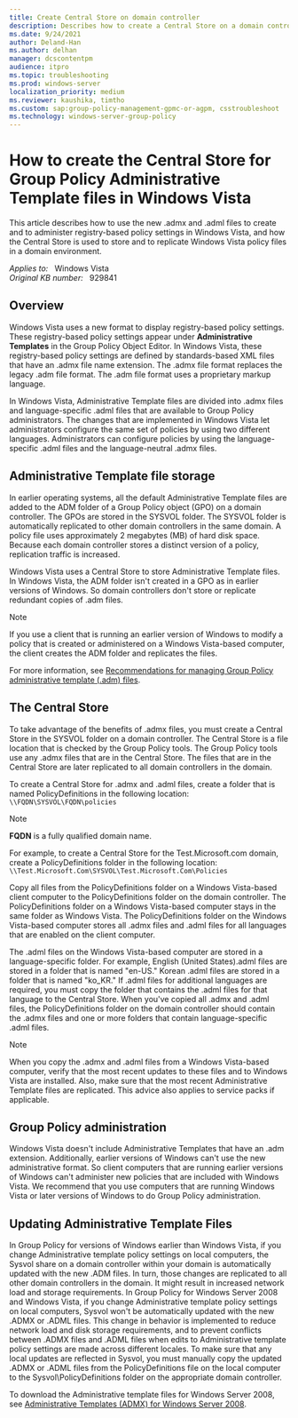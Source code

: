 ```yaml
---
title: Create Central Store on domain controller
description: Describes how to create a Central Store on a domain controller. This Central Store is used to store and to replicate registry-based policies for Windows Vista-based clients in a domain.
ms.date: 9/24/2021
author: Deland-Han
ms.author: delhan
manager: dcscontentpm
audience: itpro
ms.topic: troubleshooting
ms.prod: windows-server
localization_priority: medium
ms.reviewer: kaushika, timtho
ms.custom: sap:group-policy-management-gpmc-or-agpm, csstroubleshoot
ms.technology: windows-server-group-policy
---
```

# How to create the Central Store for Group Policy Administrative Template files in Windows Vista

This article describes how to use the new .admx and .adml files to create and to administer registry-based policy settings in Windows Vista, and how the Central Store is used to store and to replicate Windows Vista policy files in a domain environment.

_Applies to:_ &nbsp; Windows Vista  
_Original KB number:_ &nbsp; 929841

## Overview

Windows Vista uses a new format to display registry-based policy settings. These registry-based policy settings appear under **Administrative Templates** in the Group Policy Object Editor. In Windows Vista, these registry-based policy settings are defined by standards-based XML files that have an .admx file name extension. The .admx file format replaces the legacy .adm file format. The .adm file format uses a proprietary markup language.

In Windows Vista, Administrative Template files are divided into .admx files and language-specific .adml files that are available to Group Policy administrators. The changes that are implemented in Windows Vista let administrators configure the same set of policies by using two different languages. Administrators can configure policies by using the language-specific .adml files and the language-neutral .admx files.

## Administrative Template file storage

In earlier operating systems, all the default Administrative Template files are added to the ADM folder of a Group Policy object (GPO) on a domain controller. The GPOs are stored in the SYSVOL folder. The SYSVOL folder is automatically replicated to other domain controllers in the same domain. A policy file uses approximately 2 megabytes (MB) of hard disk space. Because each domain controller stores a distinct version of a policy, replication traffic is increased.

Windows Vista uses a Central Store to store Administrative Template files. In Windows Vista, the ADM folder isn't created in a GPO as in earlier versions of Windows. So domain controllers don't store or replicate redundant copies of .adm files.

> [!NOTE]
> If you use a client that is running an earlier version of Windows to modify a policy that is created or administered on a Windows Vista-based computer, the client creates the ADM folder and replicates the files.

For more information, see [Recommendations for managing Group Policy administrative template (.adm) files](https://support.microsoft.com/help/816662).

## The Central Store

To take advantage of the benefits of .admx files, you must create a Central Store in the SYSVOL folder on a domain controller. The Central Store is a file location that is checked by the Group Policy tools. The Group Policy tools use any .admx files that are in the Central Store. The files that are in the Central Store are later replicated to all domain controllers in the domain.

To create a Central Store for .admx and .adml files, create a folder that is named PolicyDefinitions in the following location: `\\FQDN\SYSVOL\FQDN\policies`

> [!NOTE]
> **FQDN** is a fully qualified domain name.

For example, to create a Central Store for the Test.Microsoft.com domain, create a PolicyDefinitions folder in the following location:  
    `\\Test.Microsoft.Com\SYSVOL\Test.Microsoft.Com\Policies`

Copy all files from the PolicyDefinitions folder on a Windows Vista-based client computer to the PolicyDefinitions folder on the domain controller. The PolicyDefinitions folder on a Windows Vista-based computer stays in the same folder as Windows Vista. The PolicyDefinitions folder on the Windows Vista-based computer stores all .admx files and .adml files for all languages that are enabled on the client computer.

The .adml files on the Windows Vista-based computer are stored in a language-specific folder. For example, English (United States).adml files are stored in a folder that is named "en-US." Korean .adml files are stored in a folder that is named "ko_KR." If .adml files for additional languages are required, you must copy the folder that contains the .adml files for that language to the Central Store. When you've copied all .admx and .adml files, the PolicyDefinitions folder on the domain controller should contain the .admx files and one or more folders that contain language-specific .adml files.

> [!NOTE]
> When you copy the .admx and .adml files from a Windows Vista-based computer, verify that the most recent updates to these files and to Windows Vista are installed. Also, make sure that the most recent Administrative Template files are replicated. This advice also applies to service packs if applicable.

## Group Policy administration

Windows Vista doesn't include Administrative Templates that have an .adm extension. Additionally, earlier versions of Windows can't use the new administrative format. So client computers that are running earlier versions of Windows can't administer new policies that are included with Windows Vista. We recommend that you use computers that are running Windows Vista or later versions of Windows to do Group Policy administration.

## Updating Administrative Template Files

In Group Policy for versions of Windows earlier than Windows Vista, if you change Administrative template policy settings on local computers, the Sysvol share on a domain controller within your domain is automatically updated with the new .ADM files. In turn, those changes are replicated to all other domain controllers in the domain. It might result in increased network load and storage requirements. In Group Policy for Windows Server 2008 and Windows Vista, if you change Administrative template policy settings on local computers, Sysvol won't be automatically updated with the new .ADMX or .ADML files. This change in behavior is implemented to reduce network load and disk storage requirements, and to prevent conflicts between .ADMX files and .ADML files when edits to Administrative template policy settings are made across different locales. To make sure that any local updates are reflected in Sysvol, you must manually copy the updated .ADMX or .ADML files from the PolicyDefinitions file on the local computer to the Sysvol\PolicyDefinitions folder on the appropriate domain controller.

To download the Administrative template files for Windows Server 2008, see [Administrative Templates (ADMX) for Windows Server 2008](https://www.microsoft.com/download/details.aspx?id=14355).
